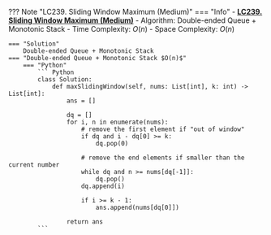??? Note "LC239. Sliding Window Maximum (Medium)"
    === "Info"
        - **<a href="https://leetcode.cn/problems/sliding-window-maximum/" target="_blank">LC239. Sliding Window Maximum (Medium)</a>**
        - Algorithm: Double-ended Queue + Monotonic Stack
        - Time Complexity: $O(n)$
        - Space Complexity: $O(n)$

    === "Solution"
        Double-ended Queue + Monotonic Stack
    === "Double-ended Queue + Monotonic Stack $O(n)$"
        === "Python"
            ``` Python
            class Solution:
                def maxSlidingWindow(self, nums: List[int], k: int) -> List[int]:
                    ans = []

                    dq = []
                    for i, n in enumerate(nums):
                        # remove the first element if "out of window"            
                        if dq and i - dq[0] >= k:
                            dq.pop(0)

                        # remove the end elements if smaller than the current number
                        while dq and n >= nums[dq[-1]]:
                            dq.pop()
                        dq.append(i)

                        if i >= k - 1:
                            ans.append(nums[dq[0]])

                    return ans            
            ```